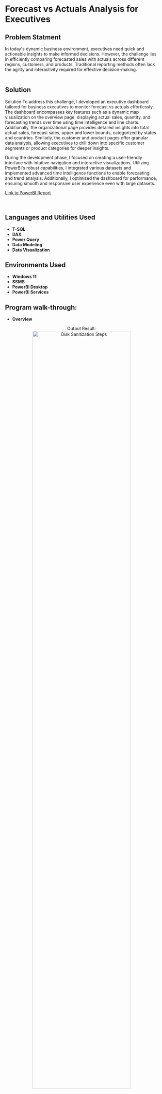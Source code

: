 <h1>Forecast vs Actuals Analysis for Executives</h1>


<h2>Problem Statment</h2>
In today's dynamic business environment, executives need quick and actionable insights to make informed decisions. However, the challenge lies in efficiently comparing forecasted sales with actuals across different regions, customers, and products. Traditional reporting methods often lack the agility and interactivity required for effective decision-making.
<br />
<br />

<h2>Solution</h2>
Solution To address this challenge, I developed an executive dashboard tailored for business executives to monitor forecast vs actuals effortlessly. The dashboard encompasses key features such as a dynamic map visualization on the overview page, displaying actual sales, quantity, and forecasting trends over time using time intelligence and line charts. Additionally, the organizational page provides detailed insights into total actual sales, forecast sales, upper and lower bounds, categorized by states and countries. Similarly, the customer and product pages offer granular data analysis, allowing executives to drill down into specific customer segments or product categories for deeper insights.

During the development phase, I focused on creating a user-friendly interface with intuitive navigation and interactive visualizations. Utilizing PowerBI's robust capabilities, I integrated various datasets and implemented advanced time intelligence functions to enable forecasting and trend analysis. Additionally, I optimized the dashboard for performance, ensuring smooth and responsive user experience even with large datasets.

<a href="https://app.powerbi.com/view?r=eyJrIjoiNTUwMjg4YWQtMjdkMC00MTRlLTliNDktZTkyYTRkNDM5Yjk0IiwidCI6ImYyYTVjZjdhLTczOTQtNGI4ZC05OGZkLTdhZjYwNjI1ZmU4MyIsImMiOjl9" target="_blank">Link to PowerBI Report</a>


<br />


<h2>Languages and Utilities Used</h2>

- <b>T-SQL</b>
- <b>DAX</b>
- <b>Power Query</b>
- <b>Data Modeling</b>
- <b>Data Visualization</b>

 
  

<h2>Environments Used </h2>

- <b>Windows 11</b>
- <b>SSMS</b>
- <b>PowerBi Desktop</b>
- <b>PowerBi Services</b>

<h2>Program walk-through:</h2>

- <b>Overview</b>

<p align="center">
Output Result: <br/>
<img src="https://i.imgur.com/vR6v7wC.png" height="80%" width="80%" alt="Disk Sanitization Steps"/>
<br />
<br />

- <b>Detailed View</b>

<p align="center">
Output Result: <br/>
<img src="https://i.imgur.com/MbQz4R4.png" height="80%" width="80%" alt="Disk Sanitization Steps"/>
<br />
<br />


